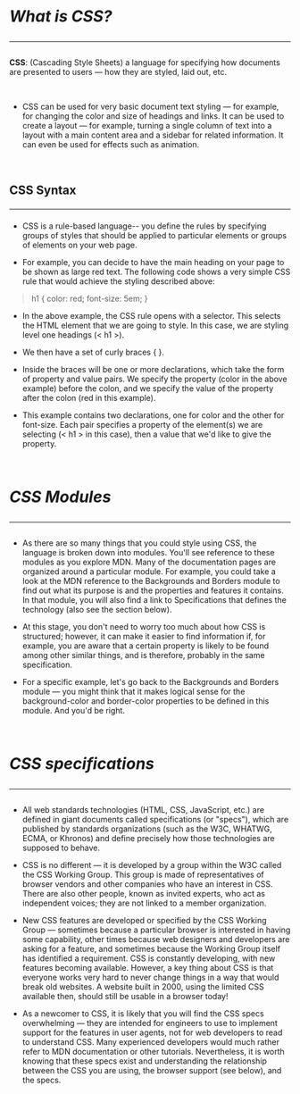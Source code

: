 # ***What is CSS?*** <hr>

**CSS**: (Cascading Style Sheets) a language for specifying how documents are presented to users — how they are styled, laid out, etc.

&nbsp; 

- CSS can be used for very basic document text styling — for example, for changing the color and size of headings and links. It can be used to create a layout — for example, turning a single column of text into a layout with a main content area and a sidebar for related information. It can even be used for effects such as animation. 

&nbsp;

## **CSS Syntax** <hr>

- CSS is a rule-based language-- you define the rules by specifying groups of styles that should be applied to particular elements or groups of elements on your web page.

- For example, you can decide to have the main heading on your page to be shown as large red text. The following code shows a very simple CSS rule that would achieve the styling described above:

> h1 {
  color: red;
  font-size: 5em;
}
 
 - In the above example, the CSS rule opens with a selector. This selects the HTML element that we are going to style. In this case, we are styling level one headings (< h1 >).

- We then have a set of curly braces { }.

- Inside the braces will be one or more declarations, which take the form of property and value pairs. We specify the property (color in the above example) before the colon, and we specify the value of the property after the colon (red in this example).

- This example contains two declarations, one for color and the other for font-size. Each pair specifies a property of the element(s) we are selecting (< h1 > in this case), then a value that we'd like to give the property.


&nbsp;

# ***CSS Modules*** <hr>

- As there are so many things that you could style using CSS, the language is broken down into modules. You'll see reference to these modules as you explore MDN. Many of the documentation pages are organized around a particular module. For example, you could take a look at the MDN reference to the Backgrounds and Borders module to find out what its purpose is and the properties and features it contains. In that module, you will also find a link to Specifications that defines the technology (also see the section below).

- At this stage, you don't need to worry too much about how CSS is structured; however, it can make it easier to find information if, for example, you are aware that a certain property is likely to be found among other similar things, and is therefore, probably in the same specification.

- For a specific example, let's go back to the Backgrounds and Borders module — you might think that it makes logical sense for the background-color and border-color properties to be defined in this module. And you'd be right.

&nbsp; 

# ***CSS specifications*** <hr>

- All web standards technologies (HTML, CSS, JavaScript, etc.) are defined in giant documents called specifications (or "specs"), which are published by standards organizations (such as the W3C, WHATWG, ECMA, or Khronos) and define precisely how those technologies are supposed to behave.

- CSS is no different — it is developed by a group within the W3C called the CSS Working Group. This group is made of representatives of browser vendors and other companies who have an interest in CSS. There are also other people, known as invited experts, who act as independent voices; they are not linked to a member organization.

- New CSS features are developed or specified by the CSS Working Group — sometimes because a particular browser is interested in having some capability, other times because web designers and developers are asking for a feature, and sometimes because the Working Group itself has identified a requirement. CSS is constantly developing, with new features becoming available. However, a key thing about CSS is that everyone works very hard to never change things in a way that would break old websites. A website built in 2000, using the limited CSS available then, should still be usable in a browser today!

- As a newcomer to CSS, it is likely that you will find the CSS specs overwhelming — they are intended for engineers to use to implement support for the features in user agents, not for web developers to read to understand CSS. Many experienced developers would much rather refer to MDN documentation or other tutorials. Nevertheless, it is worth knowing that these specs exist and understanding the relationship between the CSS you are using, the browser support (see below), and the specs.
